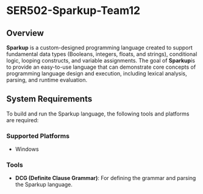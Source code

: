 # SER502-Sparkup-Team12

## Overview
**Sparkup** is a custom-designed programming language created to support fundamental data types (Booleans, integers, floats, and strings), conditional logic, looping constructs, and variable assignments. The goal of **Sparkup**is to provide an easy-to-use language that can demonstrate core concepts of programming language design and execution, including lexical analysis, parsing, and runtime evaluation.

## System Requirements
To build and run the Sparkup language, the following tools and platforms are required:

### Supported Platforms
- Windows

### Tools
- **DCG (Definite Clause Grammar)**: For defining the grammar and parsing the Sparkup language.
